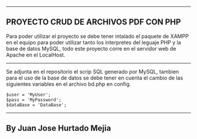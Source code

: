 ----------------------------------------------------------------------------------------------------------------------
PROYECTO CRUD DE ARCHIVOS PDF CON PHP
----------------------------------------------------------------------------------------------------------------------

Para poder utilizar el proyecto se debe tener intalado el paquete de XAMPP en el equipo para poder utilizar tanto los interpretes del leguaje PHP y la base de datos MySQL, todo este proyecto corre en el servidor web de Apache en el LocalHost.

----------------------------------------------------------------------------------------------------------------------

Se adjunta en el repositorio el scrip SQL generado por MySQL, tambien para el uso de la base de datos se debe tener en cuenta el cambio de las siguientes variables en el archivo bd.php en config.

    $user = 'MyUser';
    $pass = 'MyPassword';
    $dataBase = 'DataBase';

----------------------------------------------------------------------------------------------------------------------
By Juan Jose Hurtado Mejia
----------------------------------------------------------------------------------------------------------------------
